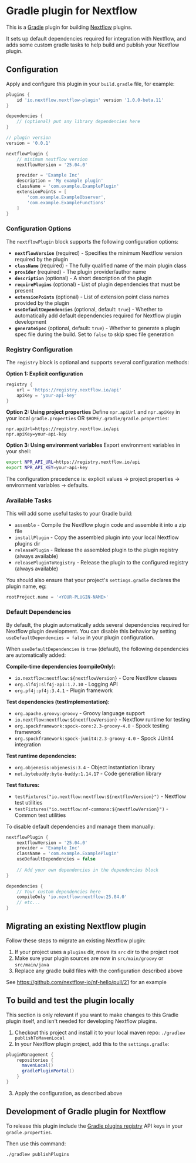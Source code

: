 # Gradle plugin for Nextflow

This is a [Gradle](https://gradle.org/) plugin for building [Nextflow](https://www.nextflow.io/) plugins.

It sets up default dependencies required for integration with Nextflow, and adds some custom gradle tasks
to help build and publish your Nextflow plugin.

## Configuration

Apply and configure this plugin in your `build.gradle` file, for example:

```gradle
plugins {
    id 'io.nextflow.nextflow-plugin' version '1.0.0-beta.11'
}

dependencies {
    // (optional) put any library dependencies here
}

// plugin version
version = '0.0.1'

nextflowPlugin {
    // minimum nextflow version
    nextflowVersion = '25.04.0'

    provider = 'Example Inc'
    description = 'My example plugin'
    className = 'com.example.ExamplePlugin'
    extensionPoints = [
        'com.example.ExampleObserver',
        'com.example.ExampleFunctions'
    ]
}
```

### Configuration Options

The `nextflowPlugin` block supports the following configuration options:

- **`nextflowVersion`** (required) - Specifies the minimum Nextflow version required by the plugin
- **`className`** (required) - The fully qualified name of the main plugin class
- **`provider`** (required) - The plugin provider/author name
- **`description`** (optional) - A short description of the plugin
- **`requirePlugins`** (optional) - List of plugin dependencies that must be present
- **`extensionPoints`** (optional) - List of extension point class names provided by the plugin
- **`useDefaultDependencies`** (optional, default: `true`) - Whether to automatically add default dependencies required for Nextflow plugin development
- **`generateSpec`** (optional, default: `true`) - Whether to generate a plugin spec file during the build. Set to `false` to skip spec file generation

### Registry Configuration

The `registry` block is optional and supports several configuration methods:

**Option 1: Explicit configuration**
```gradle
registry {
    url = 'https://registry.nextflow.io/api'
    apiKey = 'your-api-key'
}
```

**Option 2: Using project properties**
Define `npr.apiUrl` and `npr.apiKey` in your local `gradle.properties` OR `$HOME/.gradle/gradle.properties`:

```properties
npr.apiUrl=https://registry.nextflow.io/api
npr.apiKey=your-api-key
```

**Option 3: Using environment variables**
Export environment variables in your shell:

```bash
export NPR_API_URL=https://registry.nextflow.io/api
export NPR_API_KEY=your-api-key
```

The configuration precedence is: explicit values → project properties → environment variables → defaults.

### Available Tasks

This will add some useful tasks to your Gradle build:
* `assemble` - Compile the Nextflow plugin code and assemble it into a zip file
* `installPlugin` - Copy the assembled plugin into your local Nextflow plugins dir
* `releasePlugin` - Release the assembled plugin to the plugin registry (always available)
* `releasePluginToRegistry` - Release the plugin to the configured registry (always available)

You should also ensure that your project's `settings.gradle` declares the plugin name, eg:
```gradle
rootProject.name = '<YOUR-PLUGIN-NAME>'
```

### Default Dependencies

By default, the plugin automatically adds several dependencies required for Nextflow plugin development. You can disable this behavior by setting `useDefaultDependencies = false` in your plugin configuration.

When `useDefaultDependencies` is `true` (default), the following dependencies are automatically added:

**Compile-time dependencies (compileOnly):**
- `io.nextflow:nextflow:${nextflowVersion}` - Core Nextflow classes
- `org.slf4j:slf4j-api:1.7.10` - Logging API
- `org.pf4j:pf4j:3.4.1` - Plugin framework

**Test dependencies (testImplementation):**
- `org.apache.groovy:groovy` - Groovy language support
- `io.nextflow:nextflow:${nextflowVersion}` - Nextflow runtime for testing
- `org.spockframework:spock-core:2.3-groovy-4.0` - Spock testing framework
- `org.spockframework:spock-junit4:2.3-groovy-4.0` - Spock JUnit4 integration

**Test runtime dependencies:**
- `org.objenesis:objenesis:3.4` - Object instantiation library
- `net.bytebuddy:byte-buddy:1.14.17` - Code generation library

**Test fixtures:**
- `testFixtures("io.nextflow:nextflow:${nextflowVersion}")` - Nextflow test utilities
- `testFixtures("io.nextflow:nf-commons:${nextflowVersion}")` - Common test utilities

To disable default dependencies and manage them manually:

```gradle
nextflowPlugin {
    nextflowVersion = '25.04.0'
    provider = 'Example Inc'
    className = 'com.example.ExamplePlugin'
    useDefaultDependencies = false
    
    // Add your own dependencies in the dependencies block
}

dependencies {
    // Your custom dependencies here
    compileOnly 'io.nextflow:nextflow:25.04.0'
    // etc...
}
```

## Migrating an existing Nextflow plugin

Follow these steps to migrate an existing Nextflow plugin:

1. If your project uses a `plugins` dir, move its `src` dir to the project root
2. Make sure your plugin sources are now in `src/main/groovy` or `src/main/java`
3. Replace any gradle build files with the configuration described above

See https://github.com/nextflow-io/nf-hello/pull/21 for an example

## To build and test the plugin locally

This section is only relevant if you want to make changes to this Gradle plugin itself, and isn't 
needed for developing Nextflow plugins.

1. Checkout this project and install it to your local maven repo: `./gradlew publishToMavenLocal`
2. In your Nextflow plugin project, add this to the `settings.gradle`:
```gradle
pluginManagement {
    repositories {
      mavenLocal()
      gradlePluginPortal()
    }
}
```
3. Apply the configuration, as described above


## Development of Gradle plugin for Nextflow 

To release this plugin include the [Gradle plugins registry](https://plugins.gradle.org) API keys in your `gradle.properties`. 

Then use this command:

```
./gradlew publishPlugins
```
